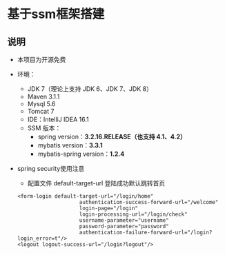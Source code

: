 # 基于ssm框架搭建

## 说明
- 本项目为开源免费

- 环境：
    - JDK 7（理论上支持 JDK 6、JDK 7、JDK 8）
    - Maven 3.1.1
    - Mysql 5.6
    - Tomcat 7
    - IDE：IntelliJ IDEA 16.1
    - SSM 版本：
        - spring version：**3.2.16.RELEASE（也支持 4.1、4.2）**
        - mybatis version：**3.3.1**
        - mybatis-spring version：**1.2.4**
        
- spring security使用注意
    - 配置文件
    default-target-url 登陆成功默认跳转首页
    
    ```
    <form-login default-target-url="/login/home"
                        authentication-success-forward-url="/welcome"
                        login-page="/login"
                        login-processing-url="/login/check"
                        username-parameter="username"
                        password-parameter="password"
                        authentication-failure-forward-url="/login?login_error=t"/>
    <logout logout-success-url="/login?logout"/>
    ```



